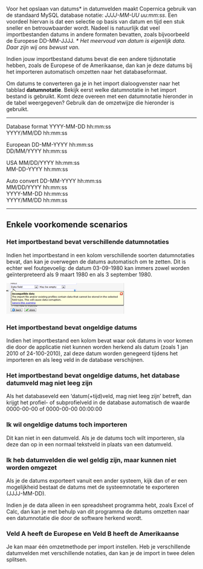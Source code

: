 Voor het opslaan van datums\* in datumvelden maakt Copernica gebruik van
de standaard MySQL database notatie: *JJJJ-MM-UU uu:mm:ss*. Een voordeel
hiervan is dat een selectie op basis van datum en tijd een stuk sneller
en betrouwbaarder wordt. Nadeel is natuurlijk dat veel importbestanden
datums in andere formaten bevatten, zoals bijvoorbeeld de Europese
DD-MM-JJJJ. *\* Het meervoud van datum is eigenlijk data. Daar zijn wij
ons bewust van.*

Indien jouw importbestand datums bevat die een andere tijdsnotatie
hebben, zoals de Europese of de Amerikaanse, dan kan je deze datums bij
het importeren automatisch omzetten naar het databaseformaat.

Om datums te converteren ga je in het import dialoogvenster naar het
tabblad **datumnotatie**. Bekijk eerst welke datumnotatie in het import
bestand is gebruikt. Komt deze overeen met een datumnotatie hieronder in
de tabel weergegeven? Gebruik dan de omzetwijze die hieronder is
gebruikt.

  ----------------- -----------------------
  Database format   YYYY-MM-DD hh:mm:ss\
                     YYYY/MM/DD hh:mm:ss

  European          DD-MM-YYYY hh:mm:ss\
                     DD/MM/YYYY hh:mm:ss

  USA               MM/DD/YYYY hh:mm:ss\
                     MM-DD-YYYY hh:mm:ss

  Auto convert      DD-MM-YYYY hh:mm:ss\
                     MM/DD/YYYY hh:mm:ss\
                     YYYY-MM-DD hh:mm:ss\
                     YYYY/MM/DD hh:mm:ss
  ----------------- -----------------------

Enkele voorkomende scenarios
----------------------------

### Het importbestand bevat verschillende datumnotaties

Indien het importbestand in een kolom verschillende soorten
datumnotaties bevat, dan kan je overwegen de datums automatisch om te
zetten. Dit is echter wel foutgevoelig: de datum 03-09-1980 kan immers
zowel worden geïnterpreteerd als 9 maart 1980 en als 3 september 1980.

![Incompatible data warning](../images/incompatible_data.png)

### Het importbestand bevat ongeldige datums

Indien het importbestand een kolom bevat waar ook datums in voor komen
die door de applicatie niet kunnen worden herkend als datum (zoals 1 jan
2010 of 24-100-2010), zal deze datum worden genegeerd tijdens het
importeren en als leeg veld in de database verschijnen.

### Het importbestand bevat ongeldige datums, het database datumveld mag niet leeg zijn

Als het databaseveld een ‘datum(+tijd)veld, mag niet leeg zijn’ betreft,
dan krijgt het profiel- of subprofielveld in de database automatisch de
waarde 0000-00-00 of 0000-00-00 00:00:00

### Ik wil ongeldige datums toch importeren

Dit kan niet in een datumveld. Als je de datums toch wilt importeren,
sla deze dan op in een normaal tekstveld in plaats van een datumveld.

### Ik heb datumvelden die wel geldig zijn, maar kunnen niet worden omgezet

Als je de datums exporteert vanuit een ander systeem, kijk dan of er een
mogelijkheid bestaat de datums met de systeemnotatie te exporteren
(JJJJ-MM-DD).

Indien je de data alleen in een spreadsheet programma hebt, zoals Excel
of Calc, dan kan je met behulp van dit programma de datums omzetten naar
een datumnotatie die door de software herkend wordt.

### Veld A heeft de Europese en Veld B heeft de Amerikaanse

Je kan maar één omzetmethode per import instellen. Heb je verschillende
datumvelden met verschillende notaties, dan kan je de import in twee
delen splitsen.
